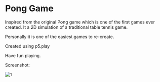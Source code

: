 # Pong Game

Inspired from the original Pong game which is one of the first games ever created. It a 2D simulation of a traditional table tennis game.

Personally it is one of the easiest games to re-create.

Created using p5.play

Have fun playing.

Screenshot:

![1](https://user-images.githubusercontent.com/17800800/154852341-7621887d-2520-498e-8e58-5937bd437608.png)
